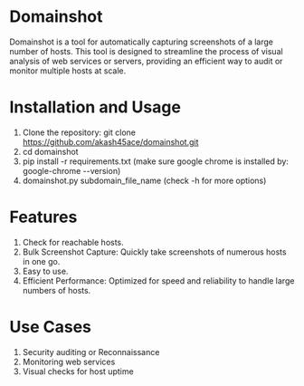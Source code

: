 # Domainshot
Domainshot is a tool for automatically capturing screenshots of a large number of hosts. This tool is designed to streamline the process of visual analysis of web services or servers, providing an efficient way to audit or monitor multiple hosts at scale.


# Installation and Usage
1. Clone the repository: git clone https://github.com/akash45ace/domainshot.git
2. cd domainshot
3. pip install -r requirements.txt (make sure google chrome is installed by: google-chrome --version)
4. domainshot.py subdomain_file_name (check -h for more options)

# Features
1. Check for reachable hosts.
2. Bulk Screenshot Capture: Quickly take screenshots of numerous hosts in one go.
3. Easy to use.
4. Efficient Performance: Optimized for speed and reliability to handle large numbers of hosts.

# Use Cases
1. Security auditing or Reconnaissance
2. Monitoring web services
3. Visual checks for host uptime
